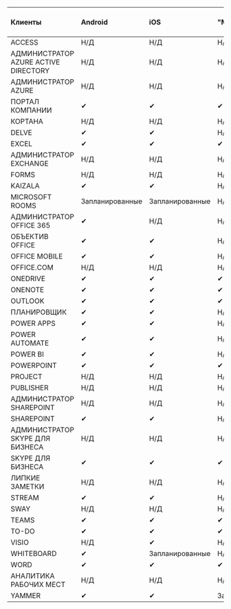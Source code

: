 <!-- This file is generated automatically. Changes made to this file will be overwritten.-->
|Клиенты|Android|iOS|"Mac";|Windows 10<br>Desktop|Windows 10<br>Современные приложения|
|:-|:-|:-|:-|:-|:-|
|ACCESS|Н/Д|Н/Д|Н/Д|✔|Н/Д|
|АДМИНИСТРАТОР AZURE ACTIVE DIRECTORY|Н/Д|Н/Д|Н/Д|✔|Н/Д|
|АДМИНИСТРАТОР AZURE|Н/Д|Н/Д|Н/Д|Н/Д|Н/Д|
|ПОРТАЛ КОМПАНИИ|✔|✔|✔|Н/Д|✔|
|КОРТАНА|Н/Д|Н/Д|Н/Д|Н/Д|✔|
|DELVE|✔|✔|Н/Д|Н/Д|Н/Д|
|EXCEL|✔|✔|✔|✔|✔|
|АДМИНИСТРАТОР EXCHANGE|Н/Д|Н/Д|Н/Д|✔|Н/Д|
|FORMS|Н/Д|Н/Д|Н/Д|Н/Д|Н/Д|
|KAIZALA|✔|✔|Н/Д|Н/Д|Н/Д|
|MICROSOFT ROOMS|Запланированные|Запланированные|Н/Д|Н/Д|Н/Д|
|АДМИНИСТРАТОР OFFICE 365|✔|Н/Д|Н/Д|Н/Д|Н/Д|
|ОБЪЕКТИВ OFFICE|✔|✔|Н/Д|Н/Д|✔|
|OFFICE MOBILE|✔|✔|Н/Д|Н/Д|Н/Д|
|OFFICE.COM|Н/Д|Н/Д|Н/Д|Н/Д|✔|
|ONEDRIVE|✔|✔|✔|✔|✔|
|ONENOTE|✔|✔|✔|✔|✔|
|OUTLOOK|✔|✔|✔|✔|✔|
|ПЛАНИРОВЩИК|✔|✔|Н/Д|Н/Д|Н/Д|
|POWER APPS|✔|✔|Н/Д|Н/Д|✔|
|POWER AUTOMATE|✔|✔|Н/Д|Н/Д|Н/Д|
|POWER BI|✔|✔|Н/Д|✔|✔|
|POWERPOINT|✔|✔|✔|✔|✔|
|PROJECT|Н/Д|Н/Д|Н/Д|✔|Н/Д|
|PUBLISHER|Н/Д|Н/Д|Н/Д|✔|Н/Д|
|АДМИНИСТРАТОР SHAREPOINT|Н/Д|Н/Д|Н/Д|✔|Н/Д|
|SHAREPOINT|✔|✔|Н/Д|Н/Д|Н/Д|
|АДМИНИСТРАТОР SKYPE ДЛЯ БИЗНЕСА|Н/Д|Н/Д|Н/Д|✔|Н/Д|
|SKYPE ДЛЯ БИЗНЕСА|✔|✔|✔|✔|Н/Д|
|ЛИПКИЕ ЗАМЕТКИ|Н/Д|Н/Д|Н/Д|Н/Д|✔|
|STREAM|✔|✔|Н/Д|Н/Д|Н/Д|
|SWAY|Н/Д|Н/Д|Н/Д|Н/Д|✔|
|TEAMS|✔|✔|✔|Запланированные|Н/Д|
|TO-DO|✔|✔|✔|Н/Д|✔|
|VISIO|Н/Д|✔|Н/Д|✔|Н/Д|
|WHITEBOARD|✔|Запланированные|Н/Д|Н/Д|✔|
|WORD|✔|✔|✔|✔|✔|
|АНАЛИТИКА РАБОЧИХ МЕСТ|Н/Д|Н/Д|Н/Д|Н/Д|Н/Д|
|YAMMER|✔|✔|Запланированные|Запланированные|Н/Д|
